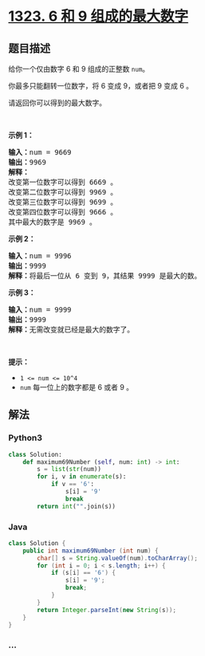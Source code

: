 # [1323. 6 和 9 组成的最大数字](https://leetcode-cn.com/problems/maximum-69-number)



## 题目描述

<!-- 这里写题目描述 -->

<p>给你一个仅由数字 6 和 9 组成的正整数&nbsp;<code>num</code>。</p>

<p>你最多只能翻转一位数字，将 6 变成&nbsp;9，或者把&nbsp;9 变成&nbsp;6 。</p>

<p>请返回你可以得到的最大数字。</p>

<p>&nbsp;</p>

<p><strong>示例 1：</strong></p>

<pre><strong>输入：</strong>num = 9669
<strong>输出：</strong>9969
<strong>解释：</strong>
改变第一位数字可以得到 6669 。
改变第二位数字可以得到 9969 。
改变第三位数字可以得到 9699 。
改变第四位数字可以得到 9666 。
其中最大的数字是 9969 。
</pre>

<p><strong>示例 2：</strong></p>

<pre><strong>输入：</strong>num = 9996
<strong>输出：</strong>9999
<strong>解释：</strong>将最后一位从 6 变到 9，其结果 9999 是最大的数。</pre>

<p><strong>示例 3：</strong></p>

<pre><strong>输入：</strong>num = 9999
<strong>输出：</strong>9999
<strong>解释：</strong>无需改变就已经是最大的数字了。</pre>

<p>&nbsp;</p>

<p><strong>提示：</strong></p>

<ul>
	<li><code>1 &lt;= num &lt;= 10^4</code></li>
	<li><code>num</code>&nbsp;每一位上的数字都是 6 或者&nbsp;9 。</li>
</ul>


## 解法

<!-- 这里可写通用的实现逻辑 -->

<!-- tabs:start -->

### **Python3**

<!-- 这里可写当前语言的特殊实现逻辑 -->

```python
class Solution:
    def maximum69Number (self, num: int) -> int:
        s = list(str(num))
        for i, v in enumerate(s):
            if v == '6':
                s[i] = '9'
                break
        return int("".join(s))
```

### **Java**

<!-- 这里可写当前语言的特殊实现逻辑 -->

```java
class Solution {
    public int maximum69Number (int num) {
        char[] s = String.valueOf(num).toCharArray();
        for (int i = 0; i < s.length; i++) {
            if (s[i] == '6') {
                s[i] = '9';
                break;
            }
        }
        return Integer.parseInt(new String(s));
    }
}
```

### **...**

```

```

<!-- tabs:end -->
